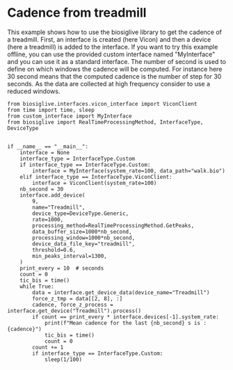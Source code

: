 # Cadence from treadmill

This example shows how to use the biosiglive library to get the cadence of a treadmill.
First, an interface is created (here Vicon) and then a device (here a treadmill) is added to the interface. If you want to try this example offline, you can use the provided custom interface named "MyInterface" and you can use it as a standard interface.
The number of second is used to define on which windows the cadence will be computed. For instance here 30 second means that the computed cadence is the number of step for 30 seconds. As the data are collected at high frequency consider to use a reduced windows.

```
from biosiglive.interfaces.vicon_interface import ViconClient
from time import time, sleep
from custom_interface import MyInterface
from biosiglive import RealTimeProcessingMethod, InterfaceType, DeviceType


if __name__ == "__main__":
    interface = None
    interface_type = InterfaceType.Custom
    if interface_type == InterfaceType.Custom:
        interface = MyInterface(system_rate=100, data_path="walk.bio")
    elif interface_type == InterfaceType.ViconClient:
        interface = ViconClient(system_rate=100)
    nb_second = 30
    interface.add_device(
        9,
        name="Treadmill",
        device_type=DeviceType.Generic,
        rate=1000,
        processing_method=RealTimeProcessingMethod.GetPeaks,
        data_buffer_size=1000*nb_second,
        processing_window=1000*nb_second,
        device_data_file_key="treadmill",
        threshold=0.6,
        min_peaks_interval=1300,
    )
    print_every = 10  # seconds
    count = 0
    tic_bis = time()
    while True:
        data = interface.get_device_data(device_name="Treadmill")
        force_z_tmp = data[[2, 8], :]
        cadence, force_z_process = interface.get_device("Treadmill").process()
        if count == print_every * interface.devices[-1].system_rate:
            print(f"Mean cadence for the last {nb_second} s is :{cadence}")
            tic_bis = time()
            count = 0
        count += 1
        if interface_type == InterfaceType.Custom:
            sleep(1/100)

```
